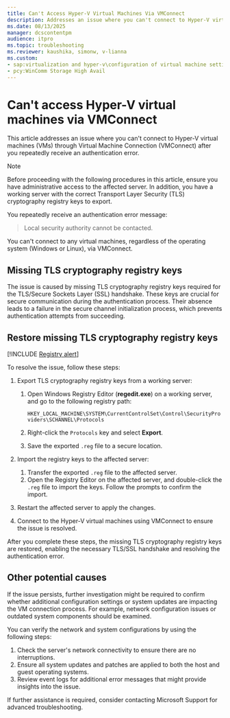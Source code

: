 ```yaml
---
title: Can't Access Hyper-V Virtual Machines Via VMConnect
description: Addresses an issue where you can't connect to Hyper-V virtual machines (VMs) through Virtual Machine Connection (VMConnect) after you repeatedly receive an authentication error.
ms.date: 08/13/2025
manager: dcscontentpm
audience: itpro
ms.topic: troubleshooting
ms.reviewer: kaushika, simonw, v-lianna
ms.custom:
- sap:virtualization and hyper-v\configuration of virtual machine settings
- pcy:WinComm Storage High Avail
---
```

# Can't access Hyper-V virtual machines via VMConnect

This article addresses an issue where you can't connect to Hyper-V virtual machines (VMs) through Virtual Machine Connection (VMConnect) after you repeatedly receive an authentication error.

> [!NOTE]
> Before proceeding with the following procedures in this article, ensure you have administrative access to the affected server. In addition, you have a working server with the correct Transport Layer Security (TLS) cryptography registry keys to export.

You repeatedly receive an authentication error message:

> Local security authority cannot be contacted.

You can't connect to any virtual machines, regardless of the operating system (Windows or Linux), via VMConnect.

## Missing TLS cryptography registry keys

The issue is caused by missing TLS cryptography registry keys required for the TLS/Secure Sockets Layer (SSL) handshake. These keys are crucial for secure communication during the authentication process. Their absence leads to a failure in the secure channel initialization process, which prevents authentication attempts from succeeding.

## Restore missing TLS cryptography registry keys

[!INCLUDE [Registry alert](../../includes/registry-important-alert.md)]

To resolve the issue, follow these steps:

1. Export TLS cryptography registry keys from a working server:

   1. Open Windows Registry Editor (**regedit.exe**) on a working server, and go to the following registry path:

      `HKEY_LOCAL_MACHINE\SYSTEM\CurrentControlSet\Control\SecurityProviders\SCHANNEL\Protocols`

   2. Right-click the `Protocols` key and select **Export**.
   3. Save the exported `.reg` file to a secure location.

2. Import the registry keys to the affected server:

   1. Transfer the exported `.reg` file to the affected server.
   2. Open the Registry Editor on the affected server, and double-click the `.reg` file to import the keys. Follow the prompts to confirm the import.

3. Restart the affected server to apply the changes.
4. Connect to the Hyper-V virtual machines using VMConnect to ensure the issue is resolved.

After you complete these steps, the missing TLS cryptography registry keys are restored, enabling the necessary TLS/SSL handshake and resolving the authentication error.

## Other potential causes

If the issue persists, further investigation might be required to confirm whether additional configuration settings or system updates are impacting the VM connection process. For example, network configuration issues or outdated system components should be examined.

You can verify the network and system configurations by using the following steps:

1. Check the server's network connectivity to ensure there are no interruptions.
2. Ensure all system updates and patches are applied to both the host and guest operating systems.
3. Review event logs for additional error messages that might provide insights into the issue.

If further assistance is required, consider contacting Microsoft Support for advanced troubleshooting.

